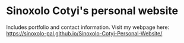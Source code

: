 # Sinoxolo Cotyi's personal website
Includes portfolio and contact information.
Visit my webpage here: https://sinoxolo-pal.github.io/Sinoxolo-Cotyi-Personal-Website/
